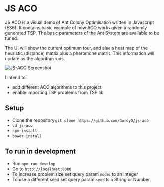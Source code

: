 # JS ACO

JS ACO is a visual demo of Ant Colony Optimisation written in Javascript (ES6). It contains basic example of how ACO works given a randomly generated TSP. The basic parameters of the Ant System are available to be tuned.

The UI will show the current optimum tour, and also a heat map of the heuristic (distance) matrix plus a pheromone matrix. This information will update as the algorithm runs.

![JS-ACO Screenshot](http://i.imgur.com/cYYpZtD.png)

I intend to:
 - add different ACO algorithms to this project
 - enable importing TSP problems from TSP lib

## Setup

 - Clone the repository `git clone https://github.com/GordyD/js-aco`
 - `cd js-aco`
 - `npm install`
 - `bower install`

## To run in development

 - Run `npm run develop`
 - Go to `http://localhost:8080`
 - To increase problem size set query param `nodes` to an Integer
 - To use a different seed set query param `seed` to a String or Number
